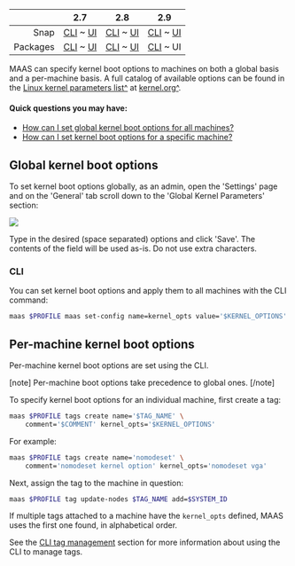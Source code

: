 <!-- deb-2-7-cli
||2.7|2.8|2.9|
|-----:|:-----:|:-----:|:-----:|
|Snap|[CLI](/t/kernel-boot-options-snap-2-7-cli/2778) ~ [UI](/t/kernel-boot-options-snap-2-7-ui/2779)|[CLI](/t/kernel-boot-options-snap-2-8-cli/2780) ~ [UI](/t/kernel-boot-options-snap-2-8-ui/2781)|[CLI](/t/kernel-boot-options-snap-2-9-cli/2782) ~ [UI](/t/kernel-boot-options-snap-2-9-ui/2783)|
|Packages|CLI ~ [UI](/t/kernel-boot-options-deb-2-7-ui/2785)|[CLI](/t/kernel-boot-options-deb-2-8-cli/2786) ~ [UI](/t/kernel-boot-options-deb-2-8-ui/2787)|[CLI](/t/kernel-boot-options-deb-2-9-cli/2788) ~ [UI](/t/kernel-boot-options-deb-2-9-ui/2789)|
 deb-2-7-cli -->

<!-- deb-2-7-ui
||2.7|2.8|2.9|
|-----:|:-----:|:-----:|:-----:|
|Snap|[CLI](/t/kernel-boot-options-snap-2-7-cli/2778) ~ [UI](/t/kernel-boot-options-snap-2-7-ui/2779)|[CLI](/t/kernel-boot-options-snap-2-8-cli/2780) ~ [UI](/t/kernel-boot-options-snap-2-8-ui/2781)|[CLI](/t/kernel-boot-options-snap-2-9-cli/2782) ~ [UI](/t/kernel-boot-options-snap-2-9-ui/2783)|
|Packages|[CLI](/t/kernel-boot-options-deb-2-7-cli/2784) ~ UI|[CLI](/t/kernel-boot-options-deb-2-8-cli/2786) ~ [UI](/t/kernel-boot-options-deb-2-8-ui/2787)|[CLI](/t/kernel-boot-options-deb-2-9-cli/2788) ~ [UI](/t/kernel-boot-options-deb-2-9-ui/2789)|
 deb-2-7-ui -->

<!-- deb-2-8-cli
||2.7|2.8|2.9|
|-----:|:-----:|:-----:|:-----:|
|Snap|[CLI](/t/kernel-boot-options-snap-2-7-cli/2778) ~ [UI](/t/kernel-boot-options-snap-2-7-ui/2779)|[CLI](/t/kernel-boot-options-snap-2-8-cli/2780) ~ [UI](/t/kernel-boot-options-snap-2-8-ui/2781)|[CLI](/t/kernel-boot-options-snap-2-9-cli/2782) ~ [UI](/t/kernel-boot-options-snap-2-9-ui/2783)|
|Packages|[CLI](/t/kernel-boot-options-deb-2-7-cli/2784) ~ [UI](/t/kernel-boot-options-deb-2-7-ui/2785)|CLI ~ [UI](/t/kernel-boot-options-deb-2-8-ui/2787)|[CLI](/t/kernel-boot-options-deb-2-9-cli/2788) ~ [UI](/t/kernel-boot-options-deb-2-9-ui/2789)|
 deb-2-8-cli -->

<!-- deb-2-8-ui
||2.7|2.8|2.9|
|-----:|:-----:|:-----:|:-----:|
|Snap|[CLI](/t/kernel-boot-options-snap-2-7-cli/2778) ~ [UI](/t/kernel-boot-options-snap-2-7-ui/2779)|[CLI](/t/kernel-boot-options-snap-2-8-cli/2780) ~ [UI](/t/kernel-boot-options-snap-2-8-ui/2781)|[CLI](/t/kernel-boot-options-snap-2-9-cli/2782) ~ [UI](/t/kernel-boot-options-snap-2-9-ui/2783)|
|Packages|[CLI](/t/kernel-boot-options-deb-2-7-cli/2784) ~ [UI](/t/kernel-boot-options-deb-2-7-ui/2785)|[CLI](/t/kernel-boot-options-deb-2-8-cli/2786) ~ UI|[CLI](/t/kernel-boot-options-deb-2-9-cli/2788) ~ [UI](/t/kernel-boot-options-deb-2-9-ui/2789)|
 deb-2-8-ui -->

<!-- deb-2-9-cli
||2.7|2.8|2.9|
|-----:|:-----:|:-----:|:-----:|
|Snap|[CLI](/t/kernel-boot-options-snap-2-7-cli/2778) ~ [UI](/t/kernel-boot-options-snap-2-7-ui/2779)|[CLI](/t/kernel-boot-options-snap-2-8-cli/2780) ~ [UI](/t/kernel-boot-options-snap-2-8-ui/2781)|[CLI](/t/kernel-boot-options-snap-2-9-cli/2782) ~ [UI](/t/kernel-boot-options-snap-2-9-ui/2783)|
|Packages|[CLI](/t/kernel-boot-options-deb-2-7-cli/2784) ~ [UI](/t/kernel-boot-options-deb-2-7-ui/2785)|[CLI](/t/kernel-boot-options-deb-2-8-cli/2786) ~ [UI](/t/kernel-boot-options-deb-2-8-ui/2787)|CLI ~ [UI](/t/kernel-boot-options-deb-2-9-ui/2789)|
 deb-2-9-cli -->

||2.7|2.8|2.9|
|-----:|:-----:|:-----:|:-----:|
|Snap|[CLI](/t/kernel-boot-options-snap-2-7-cli/2778) ~ [UI](/t/kernel-boot-options-snap-2-7-ui/2779)|[CLI](/t/kernel-boot-options-snap-2-8-cli/2780) ~ [UI](/t/kernel-boot-options-snap-2-8-ui/2781)|[CLI](/t/kernel-boot-options-snap-2-9-cli/2782) ~ [UI](/t/kernel-boot-options-snap-2-9-ui/2783)|
|Packages|[CLI](/t/kernel-boot-options-deb-2-7-cli/2784) ~ [UI](/t/kernel-boot-options-deb-2-7-ui/2785)|[CLI](/t/kernel-boot-options-deb-2-8-cli/2786) ~ [UI](/t/kernel-boot-options-deb-2-8-ui/2787)|[CLI](/t/kernel-boot-options-deb-2-9-cli/2788) ~ UI|

<!-- snap-2-7-cli
||2.7|2.8|2.9|
|-----:|:-----:|:-----:|:-----:|
|Snap|CLI ~ [UI](/t/kernel-boot-options-snap-2-7-ui/2779)|[CLI](/t/kernel-boot-options-snap-2-8-cli/2780) ~ [UI](/t/kernel-boot-options-snap-2-8-ui/2781)|[CLI](/t/kernel-boot-options-snap-2-9-cli/2782) ~ [UI](/t/kernel-boot-options-snap-2-9-ui/2783)|
|Packages|[CLI](/t/kernel-boot-options-deb-2-7-cli/2784) ~ [UI](/t/kernel-boot-options-deb-2-7-ui/2785)|[CLI](/t/kernel-boot-options-deb-2-8-cli/2786) ~ [UI](/t/kernel-boot-options-deb-2-8-ui/2787)|[CLI](/t/kernel-boot-options-deb-2-9-cli/2788) ~ [UI](/t/kernel-boot-options-deb-2-9-ui/2789)|
 snap-2-7-cli -->

<!-- snap-2-7-ui
||2.7|2.8|2.9|
|-----:|:-----:|:-----:|:-----:|
|Snap|[CLI](/t/kernel-boot-options-snap-2-7-cli/2778) ~ UI|[CLI](/t/kernel-boot-options-snap-2-8-cli/2780) ~ [UI](/t/kernel-boot-options-snap-2-8-ui/2781)|[CLI](/t/kernel-boot-options-snap-2-9-cli/2782) ~ [UI](/t/kernel-boot-options-snap-2-9-ui/2783)|
|Packages|[CLI](/t/kernel-boot-options-deb-2-7-cli/2784) ~ [UI](/t/kernel-boot-options-deb-2-7-ui/2785)|[CLI](/t/kernel-boot-options-deb-2-8-cli/2786) ~ [UI](/t/kernel-boot-options-deb-2-8-ui/2787)|[CLI](/t/kernel-boot-options-deb-2-9-cli/2788) ~ [UI](/t/kernel-boot-options-deb-2-9-ui/2789)|
 snap-2-7-ui -->

<!-- snap-2-8-cli
||2.7|2.8|2.9|
|-----:|:-----:|:-----:|:-----:|
|Snap|[CLI](/t/kernel-boot-options-snap-2-7-cli/2778) ~ [UI](/t/kernel-boot-options-snap-2-7-ui/2779)|CLI ~ [UI](/t/kernel-boot-options-snap-2-8-ui/2781)|[CLI](/t/kernel-boot-options-snap-2-9-cli/2782) ~ [UI](/t/kernel-boot-options-snap-2-9-ui/2783)|
|Packages|[CLI](/t/kernel-boot-options-deb-2-7-cli/2784) ~ [UI](/t/kernel-boot-options-deb-2-7-ui/2785)|[CLI](/t/kernel-boot-options-deb-2-8-cli/2786) ~ [UI](/t/kernel-boot-options-deb-2-8-ui/2787)|[CLI](/t/kernel-boot-options-deb-2-9-cli/2788) ~ [UI](/t/kernel-boot-options-deb-2-9-ui/2789)|
 snap-2-8-cli -->

<!-- snap-2-8-ui
||2.7|2.8|2.9|
|-----:|:-----:|:-----:|:-----:|
|Snap|[CLI](/t/kernel-boot-options-snap-2-7-cli/2778) ~ [UI](/t/kernel-boot-options-snap-2-7-ui/2779)|[CLI](/t/kernel-boot-options-snap-2-8-cli/2780) ~ UI|[CLI](/t/kernel-boot-options-snap-2-9-cli/2782) ~ [UI](/t/kernel-boot-options-snap-2-9-ui/2783)|
|Packages|[CLI](/t/kernel-boot-options-deb-2-7-cli/2784) ~ [UI](/t/kernel-boot-options-deb-2-7-ui/2785)|[CLI](/t/kernel-boot-options-deb-2-8-cli/2786) ~ [UI](/t/kernel-boot-options-deb-2-8-ui/2787)|[CLI](/t/kernel-boot-options-deb-2-9-cli/2788) ~ [UI](/t/kernel-boot-options-deb-2-9-ui/2789)|
 snap-2-8-ui -->

<!-- snap-2-9-cli
||2.7|2.8|2.9|
|-----:|:-----:|:-----:|:-----:|
|Snap|[CLI](/t/kernel-boot-options-snap-2-7-cli/2778) ~ [UI](/t/kernel-boot-options-snap-2-7-ui/2779)|[CLI](/t/kernel-boot-options-snap-2-8-cli/2780) ~ [UI](/t/kernel-boot-options-snap-2-8-ui/2781)|CLI ~ [UI](/t/kernel-boot-options-snap-2-9-ui/2783)|
|Packages|[CLI](/t/kernel-boot-options-deb-2-7-cli/2784) ~ [UI](/t/kernel-boot-options-deb-2-7-ui/2785)|[CLI](/t/kernel-boot-options-deb-2-8-cli/2786) ~ [UI](/t/kernel-boot-options-deb-2-8-ui/2787)|[CLI](/t/kernel-boot-options-deb-2-9-cli/2788) ~ [UI](/t/kernel-boot-options-deb-2-9-ui/2789)|
 snap-2-9-cli -->

<!-- snap-2-9-ui
||2.7|2.8|2.9|
|-----:|:-----:|:-----:|:-----:|
|Snap|[CLI](/t/kernel-boot-options-snap-2-7-cli/2778) ~ [UI](/t/kernel-boot-options-snap-2-7-ui/2779)|[CLI](/t/kernel-boot-options-snap-2-8-cli/2780) ~ [UI](/t/kernel-boot-options-snap-2-8-ui/2781)|[CLI](/t/kernel-boot-options-snap-2-9-cli/2782) ~ UI|
|Packages|[CLI](/t/kernel-boot-options-deb-2-7-cli/2784) ~ [UI](/t/kernel-boot-options-deb-2-7-ui/2785)|[CLI](/t/kernel-boot-options-deb-2-8-cli/2786) ~ [UI](/t/kernel-boot-options-deb-2-8-ui/2787)|[CLI](/t/kernel-boot-options-deb-2-9-cli/2788) ~ [UI](/t/kernel-boot-options-deb-2-9-ui/2789)|
 snap-2-9-ui -->

MAAS can specify kernel boot options to machines on both a global basis and a per-machine basis. A full catalog of available options can be found in the [Linux kernel parameters list^](https://www.kernel.org/doc/html/latest/admin-guide/kernel-parameters.html) at [kernel.org^](https://www.kernel.org).

#### Quick questions you may have:

* [How can I set global kernel boot options for all machines?](#heading--global-kernel-boot-options)
* [How can I set kernel boot options for a specific machine?](#heading--per-node-kernel-boot-options)

<h2 id="heading--global-kernel-boot-options">Global kernel boot options</h2>

To set kernel boot options globally, as an admin, open the 'Settings' page and on the 'General' tab scroll down to the 'Global Kernel Parameters' section:

<a href="https://assets.ubuntu.com/v1/8b793b6d-nodes-kernel-options__2.2_global.png" target = "_blank"><img src="https://assets.ubuntu.com/v1/8b793b6d-nodes-kernel-options__2.2_global.png"></a>

Type in the desired (space separated) options and click 'Save'. The contents of the field will be used as-is. Do not use extra characters.

<h3 id="heading--cli">CLI</h3>

You can set kernel boot options and apply them to all machines with the CLI command:

``` bash
maas $PROFILE maas set-config name=kernel_opts value='$KERNEL_OPTIONS'
```

<h2 id="heading--per-node-kernel-boot-options">Per-machine kernel boot options</h2>

Per-machine kernel boot options are set using the CLI.

[note]
Per-machine boot options take precedence to global ones.
[/note]

To specify kernel boot options for an individual machine, first create a tag:

``` bash
maas $PROFILE tags create name='$TAG_NAME' \
    comment='$COMMENT' kernel_opts='$KERNEL_OPTIONS'
```

For example:

``` bash
maas $PROFILE tags create name='nomodeset' \
    comment='nomodeset kernel option' kernel_opts='nomodeset vga'
```

Next, assign the tag to the machine in question:

``` bash
maas $PROFILE tag update-nodes $TAG_NAME add=$SYSTEM_ID
```

If multiple tags attached to a machine have the `kernel_opts` defined, MAAS uses the first one found, in alphabetical order.

See the [CLI tag management](/t/cli-tag-management/801) section for more information about using the CLI to manage tags.